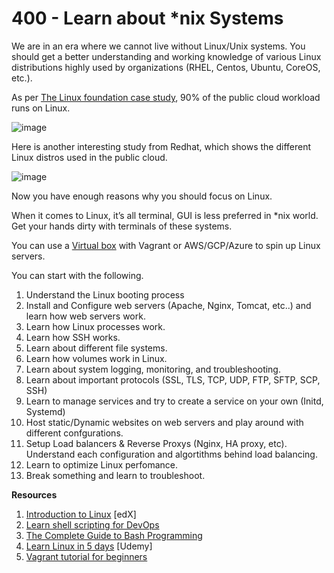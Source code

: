# 400 - Learn about *nix Systems

We are in an era where we cannot live without Linux/Unix systems. You should get a better understanding and working knowledge of various Linux distributions highly used by organizations (RHEL, Centos, Ubuntu, CoreOS, etc.).

As per [The Linux foundation case study](https://www.linuxfoundation.org/projects/case-studies/), 90% of the public cloud workload runs on Linux.

![image](https://user-images.githubusercontent.com/12828104/150314915-5833b3f2-7c1f-48bd-9975-d3474d0f1a36.png)

Here is another interesting study from Redhat, which shows the different Linux distros used in the public cloud.

![image](https://user-images.githubusercontent.com/12828104/150315107-beb06188-3c4a-4735-9406-b62d5f37e0a2.png)

Now you have enough reasons why you should focus on Linux.

When it comes to Linux, it’s all terminal, GUI is less preferred in *nix world. Get your hands dirty with terminals of these systems.

You can use a [Virtual box](https://www.virtualbox.org/) with Vagrant or AWS/GCP/Azure to spin up Linux servers.

You can start with the following.

1. Understand the Linux booting process
2. Install and Configure web servers (Apache, Nginx, Tomcat, etc..) and learn how web servers work.
3. Learn how Linux processes work.
4. Learn how SSH works.
5. Learn about different file systems.
6. Learn how volumes work in Linux.
7. Learn about system logging, monitoring, and troubleshooting.
8. Learn about important protocols (SSL, TLS, TCP, UDP, FTP, SFTP, SCP, SSH)
9. Learn to manage services and try to create a service on your own (Initd, Systemd)
10. Host static/Dynamic websites on web servers and play around with different confgurations.
11. Setup Load balancers & Reverse Proxys (Nginx, HA proxy, etc). Understand each configuration and algortithms behind load balancing.
12. Learn to optimize Linux perfomance.
13. Break something and learn to troubleshoot.

**Resources**

1. [Introduction to Linux](https://devopscube.com/recommends/linux-introdcution/) [edX]
2. [Learn shell scripting for DevOps](https://devopscube.com/linux-shell-scripting-for-devops/)
3. [The Complete Guide to Bash Programming](https://devopscube.com/recommends/educative-bash/)
4. [Learn Linux in 5 days](https://devopscube.com/recommends/linux-course/) [Udemy]
5. [Vagrant tutorial for beginners](https://devopscube.com/vagrant-tutorial-beginners/)

